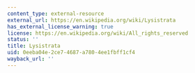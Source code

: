 ```yaml
---
content_type: external-resource
external_url: https://en.wikipedia.org/wiki/Lysistrata
has_external_license_warning: true
license: https://en.wikipedia.org/wiki/All_rights_reserved
status: ''
title: Lysistrata
uid: 0eeba04e-2ce7-4687-a780-4ee1fbff1cf4
wayback_url: ''
---
```


